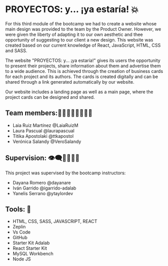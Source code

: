 # PROYECTOS: y... ¡ya estaría! 💥

For this third module of the bootcamp we had to create a website whose main design was provided to the team by the Product Owner. However, we were given the liberty of adapting it to our own aesthetic and thee opportunity of suggesting to our client a new design. This website was created based on our current knowledge of React, JavaScript, HTML, CSS and SASS.

The website "PROYECTOS: y... ¡ya estaría!" gives its users the opportunity to present their projects, share information about them and advertise them to a wide audience. This is achieved through the creation of business cards for each project and its authors. The cards is created digitally and can be shared through a link generated automatically by our website.

Our website includes a landing page as well as a main page, where the project cards can be designed and shared.

## Team members:👩‍💻👩‍💻🧑‍💻👩‍💻

- Laia Ruiz Martínez @LaiaRuizM
- Laura Pascual @laurapascual
- Titika Apostolaki @ttkapostol
- Verónica Salandy @VeroSalandy

## Supervision: 👁️‍🗨️🧑‍🏫👩‍💻

This project was supervised by the bootcamp instructors:

- Dayana Romero @dayanare
- Iván Garrido @igarrido-adalab
- Yanelis Serrano @ytaylordev

## Tools: 🤖

- HTML, CSS, SASS, JAVASCRIPT, REACT
- Zeplin
- Vs Code
- GitHub
- Starter Kit Adalab
- React Starter Kit
- MySQL Workbench
- Node JS
